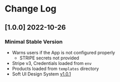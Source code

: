 # Change Log

## [1.0.0] 2022-10-26
### Minimal Stable Version

- Warns users if the App is not configured properly
  - STRIPE secrets not provided 
- Stripe v3, Credentials loaded from `env`
- Products loaded from `templates` directory
- Soft UI Design System [v1.0.1](https://github.com/creativetimofficial/soft-ui-design-system/releases)
